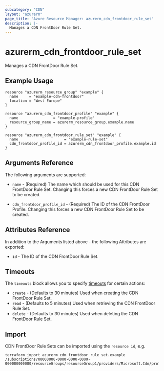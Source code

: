```yaml
---
subcategory: "CDN"
layout: "azurerm"
page_title: "Azure Resource Manager: azurerm_cdn_frontdoor_rule_set"
description: |-
  Manages a CDN FrontDoor Rule Set.
---
```


# azurerm_cdn_frontdoor_rule_set

Manages a CDN FrontDoor Rule Set.

## Example Usage

```hcl
resource "azurerm_resource_group" "example" {
  name     = "example-cdn-frontdoor"
  location = "West Europe"
}

resource "azurerm_cdn_frontdoor_profile" "example" {
  name                = "example-profile"
  resource_group_name = azurerm_resource_group.example.name
}

resource "azurerm_cdn_frontdoor_rule_set" "example" {
  name                     = "example-rule-set"
  cdn_frontdoor_profile_id = azurerm_cdn_frontdoor_profile.example.id
}
```

## Arguments Reference

The following arguments are supported:

* `name` - (Required) The name which should be used for this CDN FrontDoor Rule Set. Changing this forces a new CDN FrontDoor Rule Set to be created.

* `cdn_frontdoor_profile_id` - (Required) The ID of the CDN FrontDoor Profile. Changing this forces a new CDN FrontDoor Rule Set to be created.

## Attributes Reference

In addition to the Arguments listed above - the following Attributes are exported:

* `id` - The ID of the CDN FrontDoor Rule Set.

## Timeouts

The `timeouts` block allows you to specify [timeouts](https://www.terraform.io/docs/configuration/resources.html#timeouts) for certain actions:

* `create` - (Defaults to 30 minutes) Used when creating the CDN FrontDoor Rule Set.
* `read` - (Defaults to 5 minutes) Used when retrieving the CDN FrontDoor Rule Set.
* `delete` - (Defaults to 30 minutes) Used when deleting the CDN FrontDoor Rule Set.

## Import

CDN FrontDoor Rule Sets can be imported using the `resource id`, e.g.

```shell
terraform import azurerm_cdn_frontdoor_rule_set.example /subscriptions/00000000-0000-0000-0000-000000000000/resourceGroups/resourceGroup1/providers/Microsoft.Cdn/profiles/profile1/ruleSets/ruleSet1
```
